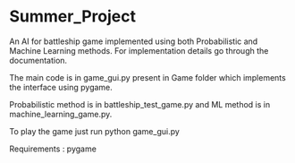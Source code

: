 # Summer_Project
An AI for battleship game implemented using both Probabilistic and Machine Learning methods. For implementation details go through the documentation. 

The main code is in game_gui.py present in Game folder which implements the interface using pygame.

Probabilistic method is in battleship_test_game.py and ML method is in machine_learning_game.py.

To play the game just run python game_gui.py

Requirements : pygame
